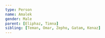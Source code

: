 ```yaml
---
type: Person
name: Amalek
gender: Male
parent: [Eliphaz, Timna]
sibling: [Teman, Omar, Zepho, Gatam, Kenaz]
---
```

